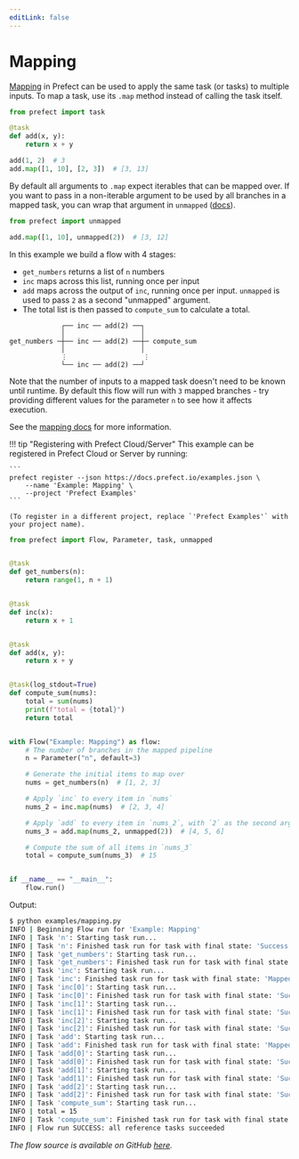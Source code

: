 ```yaml
---
editLink: false
---
```



# Mapping

[Mapping](/core/concepts/mapping/) in Prefect can be used to apply the same
task (or tasks) to multiple inputs. To map a task, use its `.map` method
instead of calling the task itself.

```python
from prefect import task

@task
def add(x, y):
    return x + y

add(1, 2)  # 3
add.map([1, 10], [2, 3])  # [3, 13]
```

By default all arguments to `.map` expect iterables that can be mapped over. If
you want to pass in a non-iterable argument to be used by all branches in a
mapped task, you can wrap that argument in `unmapped`
([docs](/core/concepts/mapping/#unmapped-inputs)).

```python
from prefect import unmapped

add.map([1, 10], unmapped(2))  # [3, 12]
```

In this example we build a flow with 4 stages:

- `get_numbers` returns a list of `n` numbers
- `inc` maps across this list, running once per input
- `add` maps across the output of `inc`, running once per input. `unmapped` is
  used to pass `2` as a second "unmapped" argument.
- The total list is then passed to `compute_sum` to calculate a total.

```
             ┌── inc ── add(2) ──┐
             │                   │
get_numbers ─┼── inc ── add(2) ──┼─ compute_sum
             │                   │
             ⋮                   ⋮
             └── inc ── add(2) ──┘
```

Note that the number of inputs to a mapped task doesn't need to be known until
runtime. By default this flow will run with `3` mapped branches - try
providing different values for the parameter `n` to see how it affects
execution.

See the [mapping docs](/core/concepts/mapping/) for more information.


!!! tip "Registering with Prefect Cloud/Server"
    This example can be registered in Prefect Cloud or Server by running:

    ```
    prefect register --json https://docs.prefect.io/examples.json \
        --name 'Example: Mapping' \
        --project 'Prefect Examples'
    ```

    (To register in a different project, replace `'Prefect Examples'` with your project name).

```python
from prefect import Flow, Parameter, task, unmapped


@task
def get_numbers(n):
    return range(1, n + 1)


@task
def inc(x):
    return x + 1


@task
def add(x, y):
    return x + y


@task(log_stdout=True)
def compute_sum(nums):
    total = sum(nums)
    print(f"total = {total}")
    return total


with Flow("Example: Mapping") as flow:
    # The number of branches in the mapped pipeline
    n = Parameter("n", default=3)

    # Generate the initial items to map over
    nums = get_numbers(n)  # [1, 2, 3]

    # Apply `inc` to every item in `nums`
    nums_2 = inc.map(nums)  # [2, 3, 4]

    # Apply `add` to every item in `nums_2`, with `2` as the second argument.
    nums_3 = add.map(nums_2, unmapped(2))  # [4, 5, 6]

    # Compute the sum of all items in `nums_3`
    total = compute_sum(nums_3)  # 15


if __name__ == "__main__":
    flow.run()
```

Output:

```bash
$ python examples/mapping.py
INFO | Beginning Flow run for 'Example: Mapping'
INFO | Task 'n': Starting task run...
INFO | Task 'n': Finished task run for task with final state: 'Success'
INFO | Task 'get_numbers': Starting task run...
INFO | Task 'get_numbers': Finished task run for task with final state: 'Success'
INFO | Task 'inc': Starting task run...
INFO | Task 'inc': Finished task run for task with final state: 'Mapped'
INFO | Task 'inc[0]': Starting task run...
INFO | Task 'inc[0]': Finished task run for task with final state: 'Success'
INFO | Task 'inc[1]': Starting task run...
INFO | Task 'inc[1]': Finished task run for task with final state: 'Success'
INFO | Task 'inc[2]': Starting task run...
INFO | Task 'inc[2]': Finished task run for task with final state: 'Success'
INFO | Task 'add': Starting task run...
INFO | Task 'add': Finished task run for task with final state: 'Mapped'
INFO | Task 'add[0]': Starting task run...
INFO | Task 'add[0]': Finished task run for task with final state: 'Success'
INFO | Task 'add[1]': Starting task run...
INFO | Task 'add[1]': Finished task run for task with final state: 'Success'
INFO | Task 'add[2]': Starting task run...
INFO | Task 'add[2]': Finished task run for task with final state: 'Success'
INFO | Task 'compute_sum': Starting task run...
INFO | total = 15
INFO | Task 'compute_sum': Finished task run for task with final state: 'Success'
INFO | Flow run SUCCESS: all reference tasks succeeded
```


*The flow source is available on GitHub [here](https://github.com/PrefectHQ/prefect/blob/master/examples/mapping.py).*